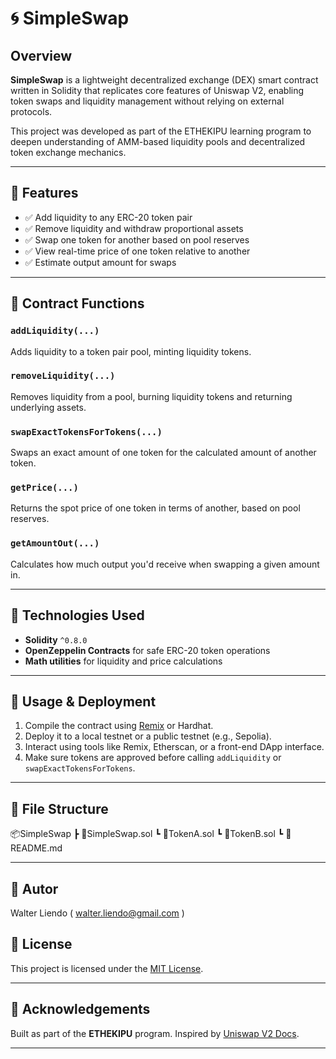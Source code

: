 # 🌀 SimpleSwap

## Overview

**SimpleSwap** is a lightweight decentralized exchange (DEX) smart contract written in Solidity that replicates core features of Uniswap V2, enabling token swaps and liquidity management without relying on external protocols.

This project was developed as part of the ETHEKIPU learning program to deepen understanding of AMM-based liquidity pools and decentralized token exchange mechanics.

---

## 🧠 Features

- ✅ Add liquidity to any ERC-20 token pair
- ✅ Remove liquidity and withdraw proportional assets
- ✅ Swap one token for another based on pool reserves
- ✅ View real-time price of one token relative to another
- ✅ Estimate output amount for swaps

---

## 📄 Contract Functions

### `addLiquidity(...)`
Adds liquidity to a token pair pool, minting liquidity tokens.

### `removeLiquidity(...)`
Removes liquidity from a pool, burning liquidity tokens and returning underlying assets.

### `swapExactTokensForTokens(...)`
Swaps an exact amount of one token for the calculated amount of another token.

### `getPrice(...)`
Returns the spot price of one token in terms of another, based on pool reserves.

### `getAmountOut(...)`
Calculates how much output you'd receive when swapping a given amount in.

---

## 🔧 Technologies Used

- **Solidity** `^0.8.0`
- **OpenZeppelin Contracts** for safe ERC-20 token operations
- **Math utilities** for liquidity and price calculations

---

## 🧪 Usage & Deployment

1. Compile the contract using [Remix](https://remix.ethereum.org/) or Hardhat.
2. Deploy it to a local testnet or a public testnet (e.g., Sepolia).
3. Interact using tools like Remix, Etherscan, or a front-end DApp interface.
4. Make sure tokens are approved before calling `addLiquidity` or `swapExactTokensForTokens`.

---

## 📁 File Structure

📦SimpleSwap
┣ 📄SimpleSwap.sol
┗ 📄TokenA.sol
┗ 📄TokenB.sol
┗ 📄README.md


---

## 🧾 Autor

Walter Liendo ( walter.liendo@gmail.com )

## 🧾 License

This project is licensed under the [MIT License](https://opensource.org/licenses/MIT).

---

## 🙌 Acknowledgements

Built as part of the **ETHEKIPU** program. Inspired by [Uniswap V2 Docs](https://docs.uniswap.org/contracts/v2/reference/smart-contracts/router-02).

---
